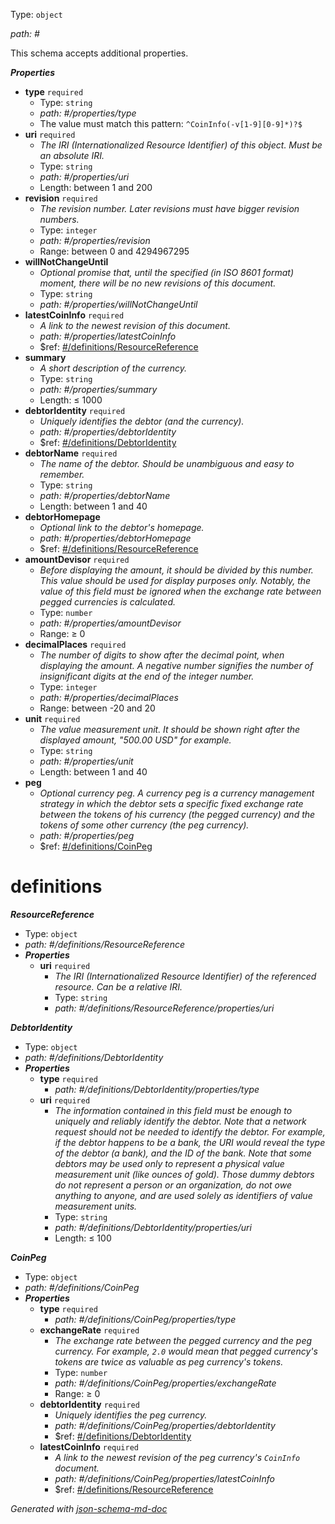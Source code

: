 Type: `object`

<i id="#">path: #</i>

This schema accepts additional properties.

**_Properties_**

 - <b id="#/properties/type">type</b> `required`
	 - Type: `string`
	 - <i id="#/properties/type">path: #/properties/type</i>
	 - The value must match this pattern: `^CoinInfo(-v[1-9][0-9]*)?$`
 - <b id="#/properties/uri">uri</b> `required`
	 - _The IRI (Internationalized Resource Identifier) of this object. Must be an absolute IRI._
	 - Type: `string`
	 - <i id="#/properties/uri">path: #/properties/uri</i>
	 - Length: between 1 and 200
 - <b id="#/properties/revision">revision</b> `required`
	 - _The revision number. Later revisions must have bigger revision numbers._
	 - Type: `integer`
	 - <i id="#/properties/revision">path: #/properties/revision</i>
	 - Range: between 0 and 4294967295
 - <b id="#/properties/willNotChangeUntil">willNotChangeUntil</b>
	 - _Optional promise that, until the specified (in ISO 8601 format) moment, there will be no new revisions of this document._
	 - Type: `string`
	 - <i id="#/properties/willNotChangeUntil">path: #/properties/willNotChangeUntil</i>
 - <b id="#/properties/latestCoinInfo">latestCoinInfo</b> `required`
	 - _A link to the newest revision of this document._
	 - <i id="#/properties/latestCoinInfo">path: #/properties/latestCoinInfo</i>
	 - &#36;ref: [#/definitions/ResourceReference](#/definitions/ResourceReference)
 - <b id="#/properties/summary">summary</b>
	 - _A short description of the currency._
	 - Type: `string`
	 - <i id="#/properties/summary">path: #/properties/summary</i>
	 - Length:  &le; 1000
 - <b id="#/properties/debtorIdentity">debtorIdentity</b> `required`
	 - _Uniquely identifies the debtor (and the currency)._
	 - <i id="#/properties/debtorIdentity">path: #/properties/debtorIdentity</i>
	 - &#36;ref: [#/definitions/DebtorIdentity](#/definitions/DebtorIdentity)
 - <b id="#/properties/debtorName">debtorName</b> `required`
	 - _The name of the debtor. Should be unambiguous and easy to remember._
	 - Type: `string`
	 - <i id="#/properties/debtorName">path: #/properties/debtorName</i>
	 - Length: between 1 and 40
 - <b id="#/properties/debtorHomepage">debtorHomepage</b>
	 - _Optional link to the debtor's homepage._
	 - <i id="#/properties/debtorHomepage">path: #/properties/debtorHomepage</i>
	 - &#36;ref: [#/definitions/ResourceReference](#/definitions/ResourceReference)
 - <b id="#/properties/amountDevisor">amountDevisor</b> `required`
	 - _Before displaying the amount, it should be divided by this number. This value should be used for display purposes only. Notably, the value of this field must be ignored when the exchange rate between pegged currencies is calculated._
	 - Type: `number`
	 - <i id="#/properties/amountDevisor">path: #/properties/amountDevisor</i>
	 - Range:  &ge; 0
 - <b id="#/properties/decimalPlaces">decimalPlaces</b> `required`
	 - _The number of digits to show after the decimal point, when displaying the amount. A negative number signifies the number of insignificant digits at the end of the integer number._
	 - Type: `integer`
	 - <i id="#/properties/decimalPlaces">path: #/properties/decimalPlaces</i>
	 - Range: between -20 and 20
 - <b id="#/properties/unit">unit</b> `required`
	 - _The value measurement unit. It should be shown right after the displayed amount, "500.00 USD" for example._
	 - Type: `string`
	 - <i id="#/properties/unit">path: #/properties/unit</i>
	 - Length: between 1 and 40
 - <b id="#/properties/peg">peg</b>
	 - _Optional currency peg. A currency peg is a currency management strategy in which the debtor sets a specific fixed exchange rate between the tokens of his currency (the pegged currency) and the tokens of some other currency (the peg currency)._
	 - <i id="#/properties/peg">path: #/properties/peg</i>
	 - &#36;ref: [#/definitions/CoinPeg](#/definitions/CoinPeg)
# definitions

**_ResourceReference_**

 - Type: `object`
 - <i id="#/definitions/ResourceReference">path: #/definitions/ResourceReference</i>
 - **_Properties_**
	 - <b id="#/definitions/ResourceReference/properties/uri">uri</b> `required`
		 - _The IRI (Internationalized Resource Identifier) of the referenced resource. Can be a relative IRI._
		 - Type: `string`
		 - <i id="#/definitions/ResourceReference/properties/uri">path: #/definitions/ResourceReference/properties/uri</i>


**_DebtorIdentity_**

 - Type: `object`
 - <i id="#/definitions/DebtorIdentity">path: #/definitions/DebtorIdentity</i>
 - **_Properties_**
	 - <b id="#/definitions/DebtorIdentity/properties/type">type</b> `required`
		 - <i id="#/definitions/DebtorIdentity/properties/type">path: #/definitions/DebtorIdentity/properties/type</i>
	 - <b id="#/definitions/DebtorIdentity/properties/uri">uri</b> `required`
		 - _The information contained in this field must be enough to uniquely and reliably identify the debtor. Note that a network request should not be needed to identify the debtor. For example, if the debtor happens to be a bank, the URI would reveal the type of the debtor (a bank), and the ID of the bank. Note that some debtors may be used only to represent a physical value measurement unit (like ounces of gold). Those dummy debtors do not represent a person or an organization, do not owe anything to anyone, and are used solely as identifiers of value measurement units._
		 - Type: `string`
		 - <i id="#/definitions/DebtorIdentity/properties/uri">path: #/definitions/DebtorIdentity/properties/uri</i>
		 - Length:  &le; 100


**_CoinPeg_**

 - Type: `object`
 - <i id="#/definitions/CoinPeg">path: #/definitions/CoinPeg</i>
 - **_Properties_**
	 - <b id="#/definitions/CoinPeg/properties/type">type</b> `required`
		 - <i id="#/definitions/CoinPeg/properties/type">path: #/definitions/CoinPeg/properties/type</i>
	 - <b id="#/definitions/CoinPeg/properties/exchangeRate">exchangeRate</b> `required`
		 - _The exchange rate between the pegged currency and the peg currency. For example, `2.0` would mean that pegged currency's tokens are twice as valuable as peg currency's tokens._
		 - Type: `number`
		 - <i id="#/definitions/CoinPeg/properties/exchangeRate">path: #/definitions/CoinPeg/properties/exchangeRate</i>
		 - Range:  &ge; 0
	 - <b id="#/definitions/CoinPeg/properties/debtorIdentity">debtorIdentity</b> `required`
		 - _Uniquely identifies the peg currency._
		 - <i id="#/definitions/CoinPeg/properties/debtorIdentity">path: #/definitions/CoinPeg/properties/debtorIdentity</i>
		 - &#36;ref: [#/definitions/DebtorIdentity](#/definitions/DebtorIdentity)
	 - <b id="#/definitions/CoinPeg/properties/latestCoinInfo">latestCoinInfo</b> `required`
		 - _A link to the newest revision of the peg currency's `CoinInfo` document._
		 - <i id="#/definitions/CoinPeg/properties/latestCoinInfo">path: #/definitions/CoinPeg/properties/latestCoinInfo</i>
		 - &#36;ref: [#/definitions/ResourceReference](#/definitions/ResourceReference)



_Generated with [json-schema-md-doc](https://brianwendt.github.io/json-schema-md-doc/)_